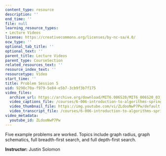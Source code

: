 ```yaml
---
content_type: resource
description: ''
end_time: ''
file: null
learning_resource_types:
- Lecture Videos
license: https://creativecommons.org/licenses/by-nc-sa/4.0/
ocw_type: ''
optional_tab_title: ''
optional_text: ''
parent_title: Lecture Videos
parent_type: CourseSection
related_resources_text: ''
resource_index_text: ''
resourcetype: Video
start_time: ''
title: Problem Session 5
uid: 9298c70a-f979-5e84-e5b7-3cb9f3b7f175
video_files:
  archive_url: https://archive.org/download/MIT6.006S20/MIT6_006S20_03_13_Problem_Session_5_300k.mp4
  video_captions_file: /courses/6-006-introduction-to-algorithms-spring-2020/3a3391943cf5569d9ac47694e9f78123_ZLdooNwP7Pw.vtt
  video_thumbnail_file: https://img.youtube.com/vi/ZLdooNwP7Pw/default.jpg
  video_transcript_file: /courses/6-006-introduction-to-algorithms-spring-2020/d4c6cd4cb920228df44967bf82eb501c_ZLdooNwP7Pw.pdf
video_metadata:
  youtube_id: ZLdooNwP7Pw
---
```


Five example problems are worked. Topics include graph radius, graph schematics, full breadth-first search, and full depth-first search.

**Instructor:** Justin Solomon

